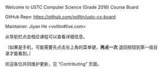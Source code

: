 Welcome to USTC Computer Science (Grade 2016) Course Board

GitHub Repo: https://github.com/volltin/ustc-cs-board

Maintainer: Jiyan He <volltin#live.com>

从导航栏点击相应课程可以查看详细信息。

（如果是手机，可能需要先点击左上角的菜单键，**再点一次** 退回按钮到第一级目录才能看到。）

欢迎各位共同维护更新，见 “Contributing” 页面。